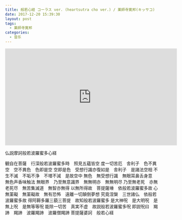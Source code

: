 ```yaml
---
title: 般若心経 コーラス ver. (heartsutra cho ver.) / 薬師寺寛邦(キッサコ)
date: 2017-12-20 15:39:30
layout: post
tags: 
  - 薬師寺寛邦
categories:
  - 音乐
---
```


<iframe width="560" height="315" src="https://www.youtube.com/embed/958qchBNs60" frameborder="0" gesture="media" allow="encrypted-media" allowfullscreen></iframe>

<!--more-->

仏説摩訶般若波羅蜜多心経

観自在菩薩　行深般若波羅蜜多時　照見五蘊皆空
度一切苦厄　舎利子　色不異空　空不異色　色即是空
空即是色　受想行識亦復如是　舎利子　是諸法空相
不生不滅　不垢不浄　不増不減　是故空中
無色　無受想行識　無眼耳鼻舌身意　無色声香味触法
無眼界　乃至無意識界　無無明亦　無無明尽
乃至無老死　亦無老死尽　無苦集滅道　無智亦無得
以無所得故　菩提薩埵　依般若波羅蜜多故
心無罣礙　無罣礙故　無有恐怖　遠離一切顛倒夢想
究竟涅槃　三世諸仏　依般若波羅蜜多故
得阿耨多羅三藐三菩提　故知般若波羅蜜多
是大神呪　是大明呪　是無上呪　是無等等呪
能除一切苦　真実不虚　故説般若波羅蜜多呪
即説呪曰　羯諦　羯諦　波羅羯諦　波羅僧羯諦
菩提薩婆訶　般若心経